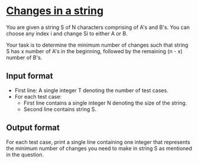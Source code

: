 # [Changes in a string][link]

You are given a string S of N characters comprising of A's and B's. You can choose any index i and change Si to either A or B.

Your task is to determine the minimum number of changes such that string S has x number of A's in the beginning, followed by the remaining (n - x) number of B's.

## Input format

- First line: A single integer T denoting the number of test cases.
- For each test case:
  - First line contains a single integer N denoting the size of the string.
  - Second line contains string S.

## Output format

For each test case, print a single line containing one integer that represents the minimum number of changes you need to make in string S as mentioned in the question.

[link]: https://www.hackerearth.com/practice/algorithms/greedy/basics-of-greedy-algorithms/practice-problems/algorithm/ab-string-5f6b213a/
